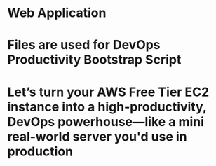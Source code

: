 # Web Application
# Files are used for   DevOps Productivity Bootstrap Script  
# Let’s turn your AWS Free Tier EC2 instance into a high-productivity, DevOps powerhouse—like a mini real-world server you'd use in production
